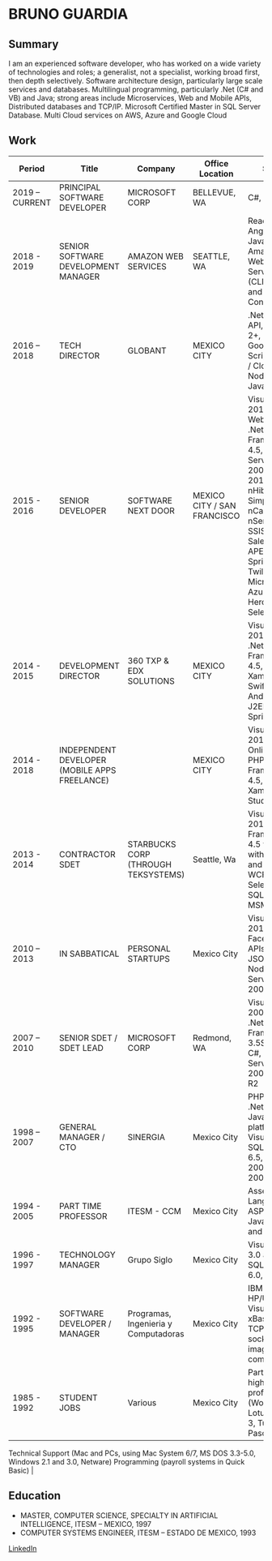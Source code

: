 # BRUNO GUARDIA

## Summary

I am an experienced software developer, who has worked on a wide variety of technologies and roles; a generalist, not a specialist, working broad first, then depth selectively. Software architecture design, particularly large scale services and databases. Multilingual programming, particularly .Net (C# and VB) and Java; strong areas include Microservices, Web and Mobile APIs, Distributed databases and TCP/IP. Microsoft Certified Master in SQL Server Database. Multi Cloud services on AWS, Azure and Google Cloud 

## Work

| Period | Title | Company | Office Location  | Skills  |
|--------|-------|---------|---|---|
| 2019 – CURRENT | PRINCIPAL SOFTWARE DEVELOPER | MICROSOFT CORP | BELLEVUE, WA | C#, Azure |
| 2018 - 2019 | SENIOR SOFTWARE DEVELOPMENT MANAGER | AMAZON WEB SERVICES | SEATTLE, WA | React, AngularJs, Java and Amazon Web Services (CLI, SDK and Console)  |
| 2016 – 2018 | TECH DIRECTOR | GLOBANT | MEXICO CITY | .Net Web API, Angular 2+, React, Google Script / Apps / Cloud, Node.js and Java |
| 2015 - 2016 | SENIOR DEVELOPER | SOFTWARE NEXT DOOR | MEXICO CITY / SAN FRANCISCO | Visual Studio 2013, C#, WebAPI 2, .Net Framework 4.5, SQL Server 2008R2 - 2014, nHibernate, Simple.Data, nCache, nServiceBus, SSIS, Salesforce APEX, Java Spring, Twilio APIs, Microsoft Azure, Heroku and Selenium |
| 2014 - 2015 | DEVELOPMENT DIRECTOR | 360 TXP & EDX SOLUTIONS | MEXICO CITY | Visual Studio 2012, C#, .Net Framework 4.5, TFS, Xamarin, Swift / iOS, Android, J2EE with Spring  |
| 2014 - 2018 | INDEPENDENT DEVELOPER (MOBILE APPS FREELANCE) |  | MEXICO CITY | Visual Studio 2012 / Online, C#, PHP, .Net Framework 4.5, and Xamarin Studio  |
| 2013 - 2014 | CONTRACTOR SDET |  STARBUCKS CORP (THROUGH TEKSYSTEMS) | Seattle, Wa | Visual Studio 2012, .Net Framework 4.5 with C#, with REST and WCF/SOAP, Selenium, SQL Server, MSMQ  |
| 2010 – 2013 | IN SABBATICAL | PERSONAL STARTUPS | Mexico City | Visual Studio 2010, Facebook APIs, C#, JSON, Node.js, SQL Server 2008R2 |
| 2007 – 2010 | SENIOR SDET / SDET LEAD | MICROSOFT CORP | Redmond, WA | Visual Studio 2008/2010, .Net Framework 3.5SP1/4.0, C#, SQL Server 2008/2008 R2  |
| 1998 – 2007 | GENERAL MANAGER / CTO | SINERGIA | Mexico City | PHP, ASP, .Net and Java platforms, Visual Basic, SQL Server 6.5, 7.0, 2000 and 2005 |
| 1994 - 2005 | PART TIME PROFESSOR | ITESM - CCM | Mexico City | Assembly Language, ASP, .Net, Java, SQL, C and PHP |
| 1996 - 1997 | TECHNOLOGY MANAGER | Grupo Siglo | Mexico City | Visual Basic 3.0 and 4.0, SQL Server 6.0, ASP 1.0 |
| 1992 - 1995 | SOFTWARE DEVELOPER / MANAGER | Programas, Ingenieria y Computadoras| Mexico City | IBM's AIX, HP/UX, C, Visual Basic, xBase, TCP/IP sockets, imaging and compression |
| 1985 - 1992 | STUDENT JOBS | Various | Mexico City | Part time high school professor (Word 3.0, Lotus 1-2-3, Turbo Pascal) 
Technical Support (Mac and PCs, using Mac System 6/7, MS DOS 3.3-5.0, Windows 2.1 and 3.0, Netware) Programming (payroll systems in Quick Basic) 
 |

## Education
* MASTER, COMPUTER SCIENCE, SPECIALTY IN ARTIFICIAL INTELLIGENCE, ITESM – MEXICO, 1997 
* COMPUTER SYSTEMS ENGINEER, ITESM – ESTADO DE MEXICO, 1993 


[LinkedIn](http://www.linkedin.com/in/bguardia)